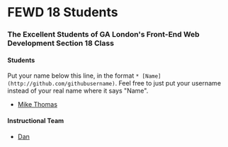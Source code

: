 # FEWD 18 Students

### The Excellent Students of GA London's Front-End Web Development Section 18 Class

#### Students

Put your name below this line, in the format `* [Name](http://github.com/githubusername)`. Feel free to just put your username instead of your real name where it says "Name".

* [Mike Thomas](https://github.com/mikieet)

#### Instructional Team

* [Dan](http://github.com/basicallydan)

